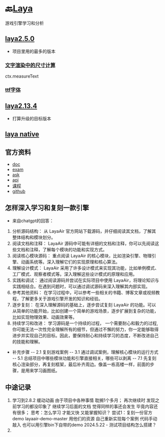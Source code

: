 # 🔙[Laya](/README?id=🔸laya引擎)
游戏引擎学习和分析


## [laya2.5.0](/docs/laya/laya2.5.0/README.md)
- 项目里用的最多的版本

### [文字渲染中的尺寸计算](/docs/laya/laya2.5.0/文字测量.md)
ctx.measureText

### [ttf字体](/docs/laya/laya2.5.0/ttf字体加载.md)


## [laya2.13.4](/docs/laya/laya2.13.4/README.md)
- 打算升级的目标版本

## [laya native](/docs/laya/laya_native.md)


## 官方资料
- [doc](https://ldc2.layabox.com/doc/?nav=zh-ts-0-3-0)
- [exam](https://layaair2.ldc2.layabox.com/demo2/?language=en&category=2d&group=Sprite&name=DisplayImage)
- [ask](https://ask.layabox.com/)
- [api](https://layaair.ldc.layabox.com/api2/English/index.html)
- [课程](https://layabox.ke.qq.com/)
- [github](https://github.com/layabox/LayaAir)


## 怎样深入学习和复刻一款引擎
- 来自chatgpt的回答：
1. 分析源码结构：
从 LayaAir 官方网站下载源码，并仔细阅读其文档，了解其整体结构和模块划分。
2. 阅读文档和注释：
LayaAir 源码中可能有详细的文档和注释，你可以先阅读这些文档和注释，了解每个模块的功能和实现方式。
3. 阅读核心模块源码：
重点阅读 LayaAir 的核心模块，比如渲染引擎、物理引擎、动画系统等。深入理解它们的实现原理和核心算法。
4. 理解设计模式：
LayaAir 采用了许多设计模式来实现其功能，比如单例模式、工厂模式、观察者模式等。深入理解这些设计模式的原理和应用。
5. 实践和调试：
通过阅读源码并尝试在实际项目中使用 LayaAir，将理论知识与实践相结合。在遇到问题时，可以通过调试源码来深入理解其内部实现。
6. 参考其他资料：
在学习过程中，可以参考一些相关的书籍、博客文章或视频教程，了解更多关于游戏引擎开发的知识和经验。
7. 逐步复刻：
在深入理解源码的基础上，逐步尝试复刻 LayaAir 的功能。可以从简单的功能开始，比如创建一个简单的游戏场景，逐步扩展到复杂的功能，比如实现物理效果、动画效果等。
8. 持续学习和改进：
学习源码是一个持续的过程， 一个需要耐心和毅力的过程,你可能无法一次性完全理解所有的细节，但通过不懈的努力，你一定能够取得进步并实现自己的目标。因此，要保持耐心和持续学习的态度，不断改进自己的技能和理解。  

- 补充步骤
-- 2.1 复刻游戏案例
-- 3.1 通过调试案例，理解核心模块的运行方式
-- 5.1 总结项目中哪些模块功能和引擎直接相关，哪些可以剥离
-- 7.1 先复刻核心渲染部分，再复刻框架，最后补齐周边。像盖一栋高楼一样，前面的步骤，是用来学习画图纸。



## 中途记录
1. 学习到2.8.2 缓动动画 由于项目中各种事情 耽搁1个多月； 再次继续时 发现之前学习的都没印象了
   继续学习后面的文档 觉得同样的事还会发生 毕竟内容还有很多；
   思考：怎么学习 才能又快 又能掌握知识？
   尝试1：复刻一份官方demo layaair-demo-master 用他们的资源 自己重新实现每个案例 代码手动敲入
     也可以用引擎bin下自带的demo
   2024.5.22 - 
   测试项目结构怎么搭建？
2. 




